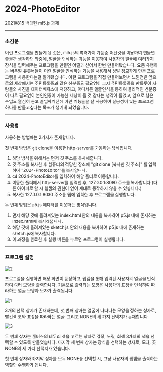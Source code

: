 # 2024-PhotoEditor
20210815 백대현 ml5.js 과제

--------------------
### 소감문
이런 프로그램을 만들게 된 것은, ml5.js의 여러가지 기능중 어떤것을 이용하여 만들면 좋을까 생각하던 와중에, 얼굴을 인식하는 기능을 이용하여 사용자의 얼굴에 여러가지 장식을 입력해주는 프로그램을 만들면 어떨까 싶어서 한번 만들어봤습니다. 요즘 유행하는 버추얼 유튜버들이 이런 얼굴을 인식하는 기능을 사용해서 정말 정교하게 만든 프로그램을 사용한다는걸 알게됐습니다. 이런 프로그램을 직접 만들어보면서 느낀점은 앞으로의 세상에서는 주민등록증과 같은 신분증도 필요없이 그저 주민등록증을 만들듯이 사람들의 사진을 데이터베이스에 저장하고, 어디서든 얼굴인식을 통하여 물리적인 신분증이 따로 필요없이 본인인증이 가능한 세상이 올 것 같다는 생각이 들었고, 앞으로 남은 수업도 열심히 듣고 졸업하기전에 이런 기능들을 잘 사용하여 실용성이 있는 프로그램 하나를 만들고싶다는 목표가 생기게 되었습니다.
 
-------    
### 사용법
사용하는 방법에는 2가지가 존재합니다.

첫 번째 방법은 git clone을 이용한 http-server를 가동하는 방식입니다.
1. 해당 방식을 위해서는 먼저 깃 주소를 복사해줍니다.
2. 깃 주소를 복사한 후 컴퓨터의 적당한 장소에 "git clone [복사한 깃 주소]" 를 입력하여 "2024-PhotoEditor"를 복사합니다.
3. cd 2024-PhotoEditor를 입력하여 해당 폴더로 이동합니다.
4. 이동한 폴더에서 http-server를 입력한 후, 127.0.0.1:8080 주소를 복사합니다 (다른 아이피로 할 시 웹캠의 권한이 없어 제대로 동작하지 않을 수 있습니다.)
5. 복사한 127.0.0.1:8080 주소를 웹에 입력한 후 프로그램을 실행합니다.

두 번째 방법은 p5.js 에디터를 이용하는 방식입니다.
1. 먼저 해당 깃에 올려져있는 index.html 안의 내용을 복사하여 p5.js 내에 존재하는 index.html에 복사해줍니다.
2. 해당 깃에 올려져있는 sketch.js 안의 내용을 복사하여 p5.js 내에 존재하는 sketch.js에 복사합니다.
3. 이 과정을 완료한 후 실행 버튼을 누르면 프로그램이 실행됩니다.
----------
### 프로그램 설명

![2](https://github.com/100DH/2024-PhotoEditor/assets/93199016/6807bc94-0809-4c3b-b5cb-16b556445b02)

프로그램을 실행하면 해당 화면이 등장하고, 웹캠을 통해 입력된 사용자의 얼굴을 인식하여 여러 모양을 출력합니다.
기본으로 출력되는 모양은 사용자의 표정을 인식하여 따라하는 얼굴 모양과 모자가 출력됩니다.

![1](https://github.com/100DH/2024-PhotoEditor/assets/93199016/409eab3e-682d-491b-8790-aa3157fc626c)

3개의 선택 상자가 존재하는데, 첫 번째 상자는 얼굴에 나타나는 모양을 정하는 상자로, 빨간색 코와 표정을 따라하는 얼굴, 그리고 NONE의
세 가지 선택지가 존재합니다.

![3](https://github.com/100DH/2024-PhotoEditor/assets/93199016/cc47e22e-f0d1-4471-a54c-98c71fa165b6)

두 번째 상자는 캔버스의 테두리 색을 고르는 상자로 검정, 노랑, 회색 3가지의 색을 선택할 수 있도록 만들었습니다.
마지막 세 번째 상자는 장식을 선택하는 상자로, 모자, 꽃 NONE의 세 가지 선택지가 있습니다.

첫 번째 상자와 마지막 상자를 모두 NONE을 선택할 시, 그냥 사용자의 웹캠을 출력하는 역할만 수행하게 됩니다.


